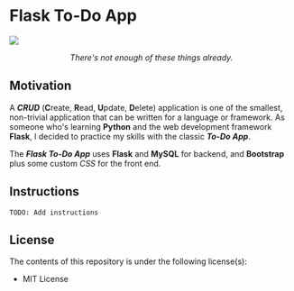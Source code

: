 # Flask To-Do App

![](https://cdn.pixabay.com/photo/2017/01/20/19/53/productivity-1995786_960_720.jpg)

<center><i>There's not enough of these things already.</i></center>

## Motivation

A ***CRUD*** (**C**reate, **R**ead, **U**pdate, **D**elete) application is one of the smallest, non-trivial application that can be written for a language or framework. As someone who's learning **Python** and the web development framework **Flask**, I decided to practice my skills with the classic ***To-Do App***.

The ***Flask To-Do App*** uses **Flask** and **MySQL** for backend, and **Bootstrap** plus some custom *CSS* for the front end.

## Instructions

`TODO: Add instructions`

## License

The contents of this repository is under the following license(s):

* MIT License